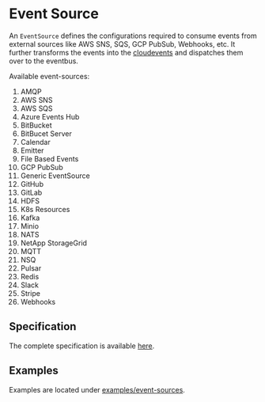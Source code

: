# Event Source

An `EventSource` defines the configurations required to consume events from external sources like AWS SNS, SQS, GCP PubSub, Webhooks, etc. It further
transforms the events into the [cloudevents](https://github.com/cloudevents/spec) and dispatches them over to the eventbus.

Available event-sources:

1. AMQP
1. AWS SNS
1. AWS SQS
1. Azure Events Hub
1. BitBucket
1. BitBucet Server
1. Calendar
1. Emitter
1. File Based Events
1. GCP PubSub
1. Generic EventSource
1. GitHub
1. GitLab
1. HDFS
1. K8s Resources
1. Kafka
1. Minio
1. NATS
1. NetApp StorageGrid
1. MQTT
1. NSQ
1. Pulsar
1. Redis
1. Slack
1. Stripe
1. Webhooks

## Specification

The complete specification is available [here](https://github.com/argoproj/argo-events/blob/master/api/event-source.md).

## Examples

Examples are located under [examples/event-sources](https://github.com/argoproj/argo-events/tree/master/examples/event-sources).
